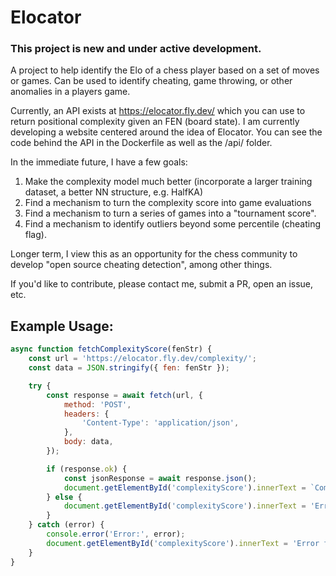 # Elocator
### This project is new and under active development.

A project to help identify the Elo of a chess player based on a set of moves or games. Can be used to identify cheating, game throwing, or other anomalies in a players game.

Currently, an API exists at https://elocator.fly.dev/ which you can use to return positional complexity given an FEN (board state). I am currently developing a website centered around the idea of Elocator. You can see the code behind the API in the Dockerfile as well as the /api/ folder.

In the immediate future, I have a few goals:
1. Make the complexity model much better (incorporate a larger training dataset, a better NN  structure, e.g. HalfKA)
2. Find a mechanism to turn the complexity score into game evaluations
3. Find a mechanism to turn a series of games into a "tournament score".
4. Find a mechanism to identify outliers beyond some percentile (cheating flag).

Longer term, I view this as an opportunity for the chess community to develop "open source cheating detection", among other things.

If you'd like to contribute, please contact me, submit a PR, open an issue, etc.

## Example Usage:

```javascript
async function fetchComplexityScore(fenStr) {
    const url = 'https://elocator.fly.dev/complexity/';
    const data = JSON.stringify({ fen: fenStr });

    try {
        const response = await fetch(url, {
            method: 'POST',
            headers: {
                'Content-Type': 'application/json',
            },
            body: data,
        });

        if (response.ok) {
            const jsonResponse = await response.json();
            document.getElementById('complexityScore').innerText = `Complexity Score: ${jsonResponse.complexity_score}`;
        } else {
            document.getElementById('complexityScore').innerText = 'Error fetching complexity score';
        }
    } catch (error) {
        console.error('Error:', error);
        document.getElementById('complexityScore').innerText = 'Error fetching complexity score';
    }
}

```



